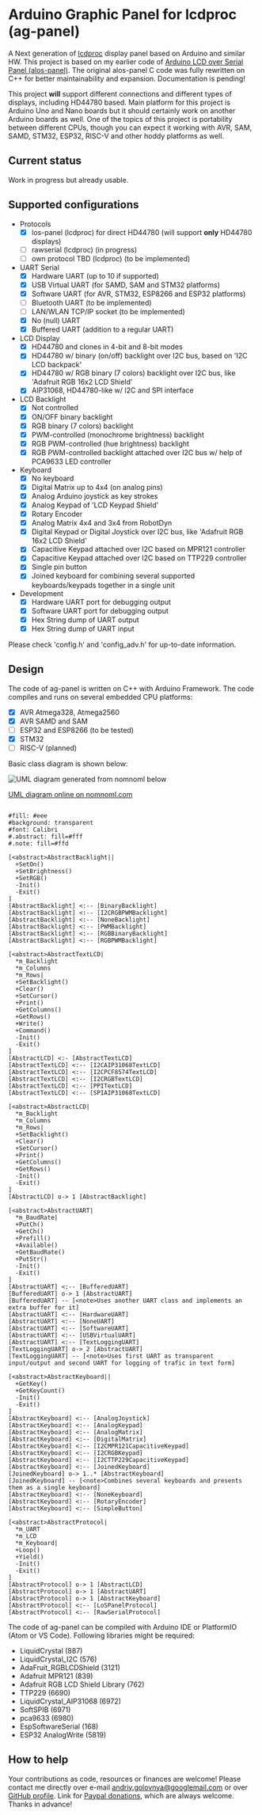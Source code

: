 # Arduino Graphic Panel for lcdproc (ag-panel)

A Next generation of [lcdproc](http://lcdproc.sourceforge.net/) display panel based on Arduino and similar HW.
This project is based on my earlier code of [Arduino LCD over Serial Panel (alos-panel)](https://github.com/red-scorp/alos-panel).
The original alos-panel C code was fully rewritten on C++ for better maintainability and expansion.
Documentation is pending!

This project **will** support different connections and different types of displays, including HD44780 based.
Main platform for this project is Arduino Uno and Nano boards but it should certainly work on another Arduino boards as well.
One of the topics of this project is portability between different CPUs, though you can expect it working with AVR, SAM, SAMD, STM32, ESP32, RISC-V and other hoddy platforms as well.

## Current status
Work in progress but already usable.

## Supported configurations
- Protocols
  - [x] los-panel (lcdproc) for direct HD44780 (will support **only** HD44780 displays)
  - [ ] rawserial (lcdproc) (in progress)
  - [ ] own protocol TBD (lcdproc) (to be implemented)
- UART Serial
  - [x] Hardware UART (up to 10 if supported)
  - [x] USB Virtual UART (for SAMD, SAM and STM32 platforms)
  - [x] Software UART (for AVR, STM32, ESP8266 and ESP32 platforms)
  - [ ] Bluetooth UART (to be implemented)
  - [ ] LAN/WLAN TCP/IP socket (to be implemented)
  - [x] No (null) UART
  - [x] Buffered UART (addition to a regular UART)
- LCD Display
  - [x] HD44780 and clones in 4-bit and 8-bit modes
  - [x] HD44780 w/ binary (on/off) backlight over I2C bus, based on 'I2C LCD backpack'
  - [x] HD44780 w/ RGB binary (7 colors) backlight over I2C bus, like 'Adafruit RGB 16x2 LCD Shield'
  - [x] AIP31068, HD44780-like w/ I2C and SPI interface
- LCD Backlight
  - [x] Not controlled
  - [x] ON/OFF binary backlight
  - [x] RGB binary (7 colors) backlight
  - [x] PWM-controlled (monochrome brightness) backlight
  - [x] RGB PWM-controlled (hue brightness) backlight
  - [x] RGB PWM-controlled backlight attached over I2C bus w/ help of PCA9633 LED controller
- Keyboard
  - [x] No keyboard
  - [x] Digital Matrix up to 4x4 (on analog pins)
  - [x] Analog Arduino joystick as key strokes
  - [x] Analog Keypad of 'LCD Keypad Shield'
  - [x] Rotary Encoder
  - [x] Analog Matrix 4x4 and 3x4 from RobotDyn
  - [x] Digital Keypad or Digital Joystick over I2C bus, like 'Adafruit RGB 16x2 LCD Shield'
  - [x] Capacitive Keypad attached over I2C based on MPR121 controller
  - [x] Capacitive Keypad attached over I2C based on TTP229 controller
  - [x] Single pin button
  - [x] Joined keyboard for combining several supported keyboards/keypads together in a single unit
- Development
  - [x] Hardware UART port for debugging output
  - [x] Software UART port for debugging output
  - [x] Hex String dump of UART output
  - [x] Hex String dump of UART input

Please check 'config.h' and 'config_adv.h' for up-to-date information.

## Design

The code of ag-panel is written on C++ with Arduino Framework.
The code compiles and runs on several embedded CPU platforms:
- [x] AVR Atmega328, Atmega2560
- [x] AVR SAMD and SAM
- [ ] ESP32 and ESP8266 (to be tested)
- [x] STM32
- [ ] RISC-V (planned)

Basic class diagram is shown below:

![UML diagram generated from nomnoml below](/img/ag-panel-nomnoml.png)

[UML diagram online on nomnoml.com](https://www.nomnoml.com/#view/%23fill%3A%20%23eee%0A%23background%3A%20transparent%0A%23font%3A%20Calibri%0A%23.abstract%3A%20fill%3D%23fff%0A%23.note%3A%20fill%3D%23ffd%0A%0A%5B%3Cabstract%3EAbstractBacklight%7C%7C%0A%20%20%2BSetOn()%0A%20%20%2BSetBrightness()%0A%20%20%2BSetRGB()%0A%20%20-Init()%0A%20%20-Exit()%0A%5D%0A%5BAbstractBacklight%5D%20%3C%3A--%20%5BBinaryBacklight%5D%0A%5BAbstractBacklight%5D%20%3C%3A--%20%5BI2CRGBPWMBacklight%5D%0A%5BAbstractBacklight%5D%20%3C%3A--%20%5BNoneBacklight%5D%0A%5BAbstractBacklight%5D%20%3C%3A--%20%5BPWMBacklight%5D%0A%5BAbstractBacklight%5D%20%3C%3A--%20%5BRGBBinaryBacklight%5D%0A%5BAbstractBacklight%5D%20%3C%3A--%20%5BRGBPWMBacklight%5D%0A%0A%5B%3Cabstract%3EAbstractTextLCD%7C%0A%20%20*m_Backlight%0A%20%20*m_Columns%0A%20%20*m_Rows%7C%0A%20%20%2BSetBacklight()%0A%20%20%2BClear()%0A%20%20%2BSetCursor()%0A%20%20%2BPrint()%0A%20%20%2BGetColumns()%0A%20%20%2BGetRows()%0A%20%20%2BWrite()%0A%20%20%2BCommand()%0A%20%20-Init()%0A%20%20-Exit()%0A%5D%0A%5BAbstractLCD%5D%20%3C%3A-%20%5BAbstractTextLCD%5D%0A%5BAbstractTextLCD%5D%20%3C%3A--%20%5BI2CAIP31068TextLCD%5D%0A%5BAbstractTextLCD%5D%20%3C%3A--%20%5BI2CPCF8574TextLCD%5D%0A%5BAbstractTextLCD%5D%20%3C%3A--%20%5BI2CRGBTextLCD%5D%0A%5BAbstractTextLCD%5D%20%3C%3A--%20%5BPPITextLCD%5D%0A%5BAbstractTextLCD%5D%20%3C%3A--%20%5BSPIAIP31068TextLCD%5D%0A%0A%5B%3Cabstract%3EAbstractLCD%7C%0A%20%20*m_Backlight%0A%20%20*m_Columns%0A%20%20*m_Rows%7C%0A%20%20%2BSetBacklight()%0A%20%20%2BClear()%0A%20%20%2BSetCursor()%0A%20%20%2BPrint()%0A%20%20%2BGetColumns()%0A%20%20%2BGetRows()%0A%20%20-Init()%0A%20%20-Exit()%0A%5D%0A%5BAbstractLCD%5D%20o-%3E%201%20%5BAbstractBacklight%5D%0A%0A%5B%3Cabstract%3EAbstractUART%7C%0A%20%20*m_BaudRate%7C%0A%20%20%2BPutCh()%0A%20%20%2BGetCh()%0A%20%20%2BPrefill()%0A%20%20%2BAvailable()%0A%20%20%2BGetBaudRate()%0A%20%20%2BPutStr()%0A%20%20-Init()%0A%20%20-Exit()%0A%5D%0A%5BAbstractUART%5D%20%3C%3A--%20%5BBufferedUART%5D%0A%5BBufferedUART%5D%20o-%3E%201%20%5BAbstractUART%5D%0A%5BBufferedUART%5D%20--%20%5B%3Cnote%3EUses%20another%20UART%20class%20and%20implements%20an%20extra%20buffer%20for%20it%5D%0A%5BAbstractUART%5D%20%3C%3A--%20%5BHardwareUART%5D%0A%5BAbstractUART%5D%20%3C%3A--%20%5BNoneUART%5D%0A%5BAbstractUART%5D%20%3C%3A--%20%5BSoftwareUART%5D%0A%5BAbstractUART%5D%20%3C%3A--%20%5BUSBVirtualUART%5D%0A%5BAbstractUART%5D%20%3C%3A--%20%5BTextLoggingUART%5D%0A%5BTextLoggingUART%5D%20o-%3E%202%20%5BAbstractUART%5D%0A%5BTextLoggingUART%5D%20--%20%5B%3Cnote%3EUses%20first%20UART%20as%20transparent%20input%2Foutput%20and%20second%20UART%20for%20logging%20of%20trafic%20in%20text%20form%5D%0A%0A%5B%3Cabstract%3EAbstractKeyboard%7C%7C%0A%20%20%2BGetKey()%0A%20%20%2BGetKeyCount()%0A%20%20-Init()%0A%20%20-Exit()%0A%5D%0A%5BAbstractKeyboard%5D%20%3C%3A--%20%5BAnalogJoystick%5D%0A%5BAbstractKeyboard%5D%20%3C%3A--%20%5BAnalogKeypad%5D%0A%5BAbstractKeyboard%5D%20%3C%3A--%20%5BAnalogMatrix%5D%0A%5BAbstractKeyboard%5D%20%3C%3A--%20%5BDigitalMatrix%5D%0A%5BAbstractKeyboard%5D%20%3C%3A--%20%5BI2CMPR121CapacitiveKeypad%5D%0A%5BAbstractKeyboard%5D%20%3C%3A--%20%5BI2CRGBKeypad%5D%0A%5BAbstractKeyboard%5D%20%3C%3A--%20%5BI2CTTP229CapacitiveKeypad%5D%0A%5BAbstractKeyboard%5D%20%3C%3A--%20%5BJoinedKeyboard%5D%0A%5BJoinedKeyboard%5D%20o-%3E%201..*%20%5BAbstractKeyboard%5D%0A%5BJoinedKeyboard%5D%20--%20%5B%3Cnote%3ECombines%20several%20keyboards%20and%20presents%20them%20as%20a%20single%20keyboard%5D%0A%5BAbstractKeyboard%5D%20%3C%3A--%20%5BNoneKeyboard%5D%0A%5BAbstractKeyboard%5D%20%3C%3A--%20%5BRotaryEncoder%5D%0A%5BAbstractKeyboard%5D%20%3C%3A--%20%5BSimpleButton%5D%0A%0A%5B%3Cabstract%3EAbstractProtocol%7C%0A%20%20*m_UART%0A%20%20*m_LCD%0A%20%20*m_Keyboard%7C%0A%20%20%2BLoop()%0A%20%20%2BYield()%0A%20%20-Init()%0A%20%20-Exit()%0A%5D%0A%5BAbstractProtocol%5D%20o-%3E%201%20%5BAbstractLCD%5D%0A%5BAbstractProtocol%5D%20o-%3E%201%20%5BAbstractUART%5D%0A%5BAbstractProtocol%5D%20o-%3E%201%20%5BAbstractKeyboard%5D%0A%5BAbstractProtocol%5D%20%3C%3A--%20%5BLoSPanelProtocol%5D%0A%5BAbstractProtocol%5D%20%3C%3A--%20%5BRawSerialProtocol%5D)

```nomnoml

#fill: #eee
#background: transparent
#font: Calibri
#.abstract: fill=#fff
#.note: fill=#ffd

[<abstract>AbstractBacklight||
  +SetOn()
  +SetBrightness()
  +SetRGB()
  -Init()
  -Exit()
]
[AbstractBacklight] <:-- [BinaryBacklight]
[AbstractBacklight] <:-- [I2CRGBPWMBacklight]
[AbstractBacklight] <:-- [NoneBacklight]
[AbstractBacklight] <:-- [PWMBacklight]
[AbstractBacklight] <:-- [RGBBinaryBacklight]
[AbstractBacklight] <:-- [RGBPWMBacklight]

[<abstract>AbstractTextLCD|
  *m_Backlight
  *m_Columns
  *m_Rows|
  +SetBacklight()
  +Clear()
  +SetCursor()
  +Print()
  +GetColumns()
  +GetRows()
  +Write()
  +Command()
  -Init()
  -Exit()
]
[AbstractLCD] <:- [AbstractTextLCD]
[AbstractTextLCD] <:-- [I2CAIP31068TextLCD]
[AbstractTextLCD] <:-- [I2CPCF8574TextLCD]
[AbstractTextLCD] <:-- [I2CRGBTextLCD]
[AbstractTextLCD] <:-- [PPITextLCD]
[AbstractTextLCD] <:-- [SPIAIP31068TextLCD]

[<abstract>AbstractLCD|
  *m_Backlight
  *m_Columns
  *m_Rows|
  +SetBacklight()
  +Clear()
  +SetCursor()
  +Print()
  +GetColumns()
  +GetRows()
  -Init()
  -Exit()
]
[AbstractLCD] o-> 1 [AbstractBacklight]

[<abstract>AbstractUART|
  *m_BaudRate|
  +PutCh()
  +GetCh()
  +Prefill()
  +Available()
  +GetBaudRate()
  +PutStr()
  -Init()
  -Exit()
]
[AbstractUART] <:-- [BufferedUART]
[BufferedUART] o-> 1 [AbstractUART]
[BufferedUART] -- [<note>Uses another UART class and implements an extra buffer for it]
[AbstractUART] <:-- [HardwareUART]
[AbstractUART] <:-- [NoneUART]
[AbstractUART] <:-- [SoftwareUART]
[AbstractUART] <:-- [USBVirtualUART]
[AbstractUART] <:-- [TextLoggingUART]
[TextLoggingUART] o-> 2 [AbstractUART]
[TextLoggingUART] -- [<note>Uses first UART as transparent input/output and second UART for logging of trafic in text form]

[<abstract>AbstractKeyboard||
  +GetKey()
  +GetKeyCount()
  -Init()
  -Exit()
]
[AbstractKeyboard] <:-- [AnalogJoystick]
[AbstractKeyboard] <:-- [AnalogKeypad]
[AbstractKeyboard] <:-- [AnalogMatrix]
[AbstractKeyboard] <:-- [DigitalMatrix]
[AbstractKeyboard] <:-- [I2CMPR121CapacitiveKeypad]
[AbstractKeyboard] <:-- [I2CRGBKeypad]
[AbstractKeyboard] <:-- [I2CTTP229CapacitiveKeypad]
[AbstractKeyboard] <:-- [JoinedKeyboard]
[JoinedKeyboard] o-> 1..* [AbstractKeyboard]
[JoinedKeyboard] -- [<note>Combines several keyboards and presents them as a single keyboard]
[AbstractKeyboard] <:-- [NoneKeyboard]
[AbstractKeyboard] <:-- [RotaryEncoder]
[AbstractKeyboard] <:-- [SimpleButton]

[<abstract>AbstractProtocol|
  *m_UART
  *m_LCD
  *m_Keyboard|
  +Loop()
  +Yield()
  -Init()
  -Exit()
]
[AbstractProtocol] o-> 1 [AbstractLCD]
[AbstractProtocol] o-> 1 [AbstractUART]
[AbstractProtocol] o-> 1 [AbstractKeyboard]
[AbstractProtocol] <:-- [LoSPanelProtocol]
[AbstractProtocol] <:-- [RawSerialProtocol]

```
The code of ag-panel can be compiled with Arduino IDE or PlatformIO (Atom or VS Code).
Following libraries might be required:
- LiquidCrystal (887)
- LiquidCrystal_I2C (576)
- AdaFruit_RGBLCDShield (3121)
- Adafruit MPR121 (839)
- Adafruit RGB LCD Shield Library (762)
- TTP229 (6690)
- LiquidCrystal_AIP31068 (6972)
- SoftSPIB (6971)
- pca9633 (6980)
- EspSoftwareSerial (168)
- ESP32 AnalogWrite (5819)

## How to help
Your contributions as code, resources or finances are welcome!
Please contact me directly over e-mail andriy.golovnya@googlemail.com or over [GitHub profile](https://github.com/red-scorp).
Link for [Paypal donations](http://paypal.me/redscorp), which are always welcome.
Thanks in advance!
